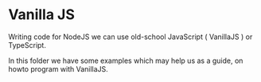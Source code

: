# Vanilla JS
Writing code for NodeJS we can use old-school JavaScript ( VanillaJS ) or TypeScript.

In this folder we have some examples which may help us as a guide, on howto program with VanillaJS. 
